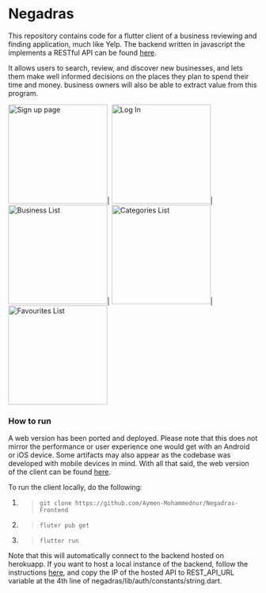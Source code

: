 # Negadras

This repository contains code for a flutter client of a business reviewing and finding application, much like Yelp. The backend written in javascript the implements a RESTful API can be found [here](https://github.com/Aymen-Mohammednur/Negadras-Backend "Negadras Backend Link"). 

It allows users to search, review, and discover new businesses, and lets them make well informed decisions on the places they plan to spend their time and money. business owners will also be able to extract value from this program.



<img src="https://i.imgur.com/yNX5ZM5.jpeg" alt="Sign up page " width="200"/>|
<img src="https://i.imgur.com/Lk1Uaaj.jpeg" alt="Log In " width="200"/>|
<img src="https://i.imgur.com/nj50tEP.jpeg" alt="Business List" width="200"/>|
<img src="https://i.imgur.com/OH9I6IM.jpeg" alt="Categories List" width="200"/>|
<img src="https://i.imgur.com/9jKRbTQ.jpeg" alt="Favourites List" width="200"/>



### How to run
A web version has been ported and deployed. Please note that this does not mirror the performance or user experience one would get with an Android or iOS device. Some artifacts may also appear as the codebase was developed with mobile devices in mind. With all that said, the web version of the client can be found [here](https://stark-brushlands-69254.herokuapp.com/ "Negadras Backend Link"). 

To run the client locally, do the following:
1. > `git clone https://github.com/Aymen-Mohammednur/Negadras-Frontend`
2. >`fluter pub get`
3. >`flutter run`

Note that this will automatically connect to the backend hosted on herokuapp. If you want to host a local instance of the backend, follow the instructions [here](https://github.com/Aymen-Mohammednur/Negadras-Backend "Negadras Backend Link"), and copy the IP of the hosted API to REST_API_URL variable at the 4th line of negadras/lib/auth/constants/string.dart.
